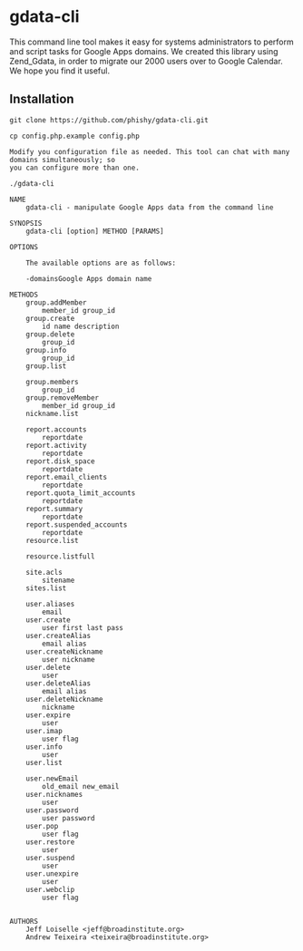 gdata-cli
=========

This command line tool makes it easy for systems administrators to
perform and script tasks for Google Apps domains. We created this library
using Zend_Gdata, in order to migrate our 2000 users over to Google
Calendar. We hope you find it useful.

Installation
------------

	git clone https://github.com/phishy/gdata-cli.git

	cp config.php.example config.php

	Modify you configuration file as needed. This tool can chat with many domains simultaneously; so
	you can configure more than one.

	./gdata-cli

	NAME
		gdata-cli - manipulate Google Apps data from the command line

	SYNOPSIS
		gdata-cli [option] METHOD [PARAMS]
		
	OPTIONS

		The available options are as follows:
		
		-domainsGoogle Apps domain name
		
	METHODS
		group.addMember
			member_id group_id 
		group.create
			id name description 
		group.delete
			group_id 
		group.info
			group_id 
		group.list
			
		group.members
			group_id 
		group.removeMember
			member_id group_id 
		nickname.list
			
		report.accounts
			reportdate 
		report.activity
			reportdate 
		report.disk_space
			reportdate 
		report.email_clients
			reportdate 
		report.quota_limit_accounts
			reportdate 
		report.summary
			reportdate 
		report.suspended_accounts
			reportdate 
		resource.list
			
		resource.listfull
			
		site.acls
			sitename 
		sites.list
			
		user.aliases
			email 
		user.create
			user first last pass 
		user.createAlias
			email alias 
		user.createNickname
			user nickname 
		user.delete
			user 
		user.deleteAlias
			email alias 
		user.deleteNickname
			nickname 
		user.expire
			user 
		user.imap
			user flag 
		user.info
			user 
		user.list
			
		user.newEmail
			old_email new_email 
		user.nicknames
			user 
		user.password
			user password 
		user.pop
			user flag 
		user.restore
			user 
		user.suspend
			user 
		user.unexpire
			user 
		user.webclip
			user flag 

		
	AUTHORS
		Jeff Loiselle <jeff@broadinstitute.org>
		Andrew Teixeira <teixeira@broadinstitute.org>




